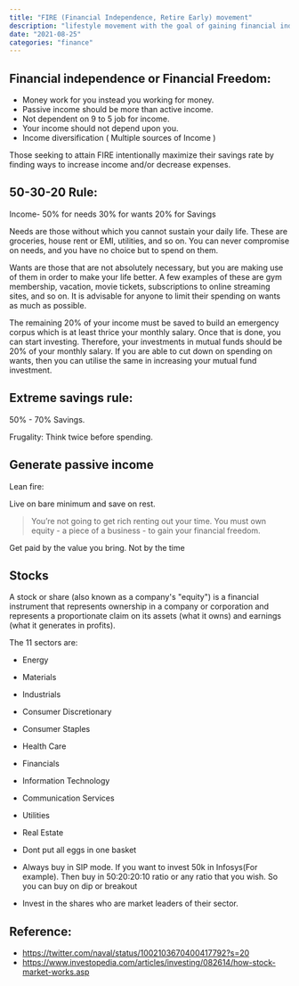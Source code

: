```yaml
---
title: "FIRE (Financial Independence, Retire Early) movement"
description: "lifestyle movement with the goal of gaining financial independence and retiring early"
date: "2021-08-25"
categories: "finance"
---
```


## Financial independence or Financial Freedom:

- Money work for you instead you working for money.
- Passive income should be more than active income.
- Not dependent on 9 to 5 job for income.
- Your income should not depend upon you.
- Income diversification ( Multiple sources of Income )

Those seeking to attain FIRE intentionally maximize their savings rate by finding ways to increase income and/or decrease expenses.

## 50-30-20 Rule:

Income-
50% for needs
30% for wants
20% for Savings

Needs are those without which you cannot sustain your daily life. These are groceries, house rent or EMI, utilities, and so on. You can never compromise on needs, and you have no choice but to spend on them. 

Wants are those that are not absolutely necessary, but you are making use of them in order to make your life better. A few examples of these are gym membership, vacation, movie tickets, subscriptions to online streaming sites, and so on. It is advisable for anyone to limit their spending on wants as much as possible.

The remaining 20% of your income must be saved to build an emergency corpus which is at least thrice your monthly salary. Once that is done, you can start investing. Therefore, your investments in mutual funds should be 20% of your monthly salary. If you are able to cut down on spending on wants, then you can utilise the same in increasing your mutual fund investment.

## Extreme savings rule:

50% - 70% Savings.

Frugality: Think twice before spending.

## Generate passive income

Lean fire:

Live on bare minimum and save on rest.

> You’re not going to get rich renting out your time. You must own equity - a piece of a business - to gain your financial freedom.

Get paid by the value you bring. Not by the time

## Stocks

A stock or share (also known as a company's "equity") is a financial instrument that represents ownership in a company or corporation and represents a proportionate claim on its assets (what it owns) and earnings (what it generates in profits).

The 11 sectors are:

- Energy
- Materials
- Industrials
- Consumer Discretionary
- Consumer Staples
- Health Care
- Financials
- Information Technology
- Communication Services
- Utilities
- Real Estate

- Dont put all eggs in one basket
- Always buy in SIP mode. If you want to invest 50k in Infosys(For example). Then buy in 50:20:20:10 ratio or any ratio that you wish. So you can buy on dip or breakout
- Invest in the shares who are market leaders of their sector.

## Reference:
- https://twitter.com/naval/status/1002103670400417792?s=20
- https://www.investopedia.com/articles/investing/082614/how-stock-market-works.asp
